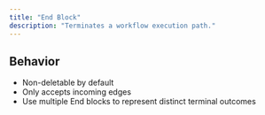 ```yaml
---
title: "End Block"
description: "Terminates a workflow execution path."
---
```


## Behavior

- Non-deletable by default
- Only accepts incoming edges
- Use multiple End blocks to represent distinct terminal outcomes
